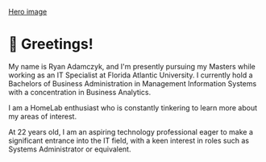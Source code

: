 [Hero image](https://raw.githubusercontent.com/ryanadamczyk/ryanadamczyk.github.io/main/assets/img/headers/cli-header.webp)

#  👋  Greetings!

My name is Ryan Adamczyk, and I'm presently pursuing my Masters while working as an IT Specialist at Florida Atlantic University. I currently hold a Bachelors of Business Administration in Management Information Systems with a concentration in Business Analytics. 

I am a HomeLab enthusiast who is constantly tinkering to learn more about my areas of interest. 

At 22 years old, I am an aspiring technology professional eager to make a significant entrance into the IT field, with a keen interest in roles such as Systems Administrator or equivalent.
